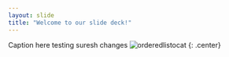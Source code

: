 ```yaml
---
layout: slide
title: "Welcome to our slide deck!"
---
```


Caption here
testing suresh changes 
![orderedlistocat](https://octodex.github.com/images/orderedlistocat.png)
{: .center}
